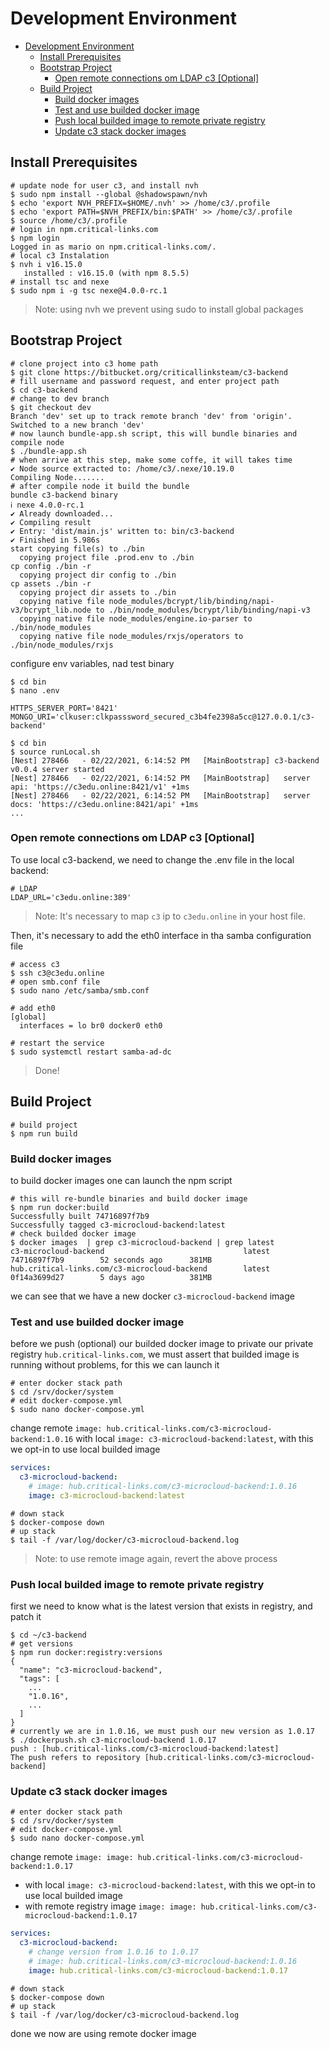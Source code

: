 # Development Environment

- [Development Environment](#development-environment)
  - [Install Prerequisites](#install-prerequisites)
  - [Bootstrap Project](#bootstrap-project)
    - [Open remote connections om LDAP c3 [Optional]](#open-remote-connections-om-ldap-c3-optional)
  - [Build Project](#build-project)
    - [Build docker images](#build-docker-images)
    - [Test and use builded docker image](#test-and-use-builded-docker-image)
    - [Push local builded image to remote private registry](#push-local-builded-image-to-remote-private-registry)
    - [Update c3 stack docker images](#update-c3-stack-docker-images)

## Install Prerequisites

```shell
# update node for user c3, and install nvh
$ sudo npm install --global @shadowspawn/nvh
$ echo 'export NVH_PREFIX=$HOME/.nvh' >> /home/c3/.profile
$ echo 'export PATH=$NVH_PREFIX/bin:$PATH' >> /home/c3/.profile
$ source /home/c3/.profile
# login in npm.critical-links.com
$ npm login
Logged in as mario on npm.critical-links.com/.
# local c3 Instalation
$ nvh i v16.15.0
   installed : v16.15.0 (with npm 8.5.5)
# install tsc and nexe
$ sudo npm i -g tsc nexe@4.0.0-rc.1
```

> Note: using nvh we prevent using sudo to install global packages

## Bootstrap Project

```shell
# clone project into c3 home path
$ git clone https://bitbucket.org/criticallinksteam/c3-backend
# fill username and password request, and enter project path
$ cd c3-backend
# change to dev branch
$ git checkout dev
Branch 'dev' set up to track remote branch 'dev' from 'origin'.
Switched to a new branch 'dev'
# now launch bundle-app.sh script, this will bundle binaries and compile node
$ ./bundle-app.sh
# when arrive at this step, make some coffe, it will takes time
✔ Node source extracted to: /home/c3/.nexe/10.19.0
Compiling Node.......
# after compile node it build the bundle
bundle c3-backend binary
ℹ nexe 4.0.0-rc.1
✔ Already downloaded...
✔ Compiling result
✔ Entry: 'dist/main.js' written to: bin/c3-backend
✔ Finished in 5.986s
start copying file(s) to ./bin
  copying project file .prod.env to ./bin
cp config ./bin -r
  copying project dir config to ./bin
cp assets ./bin -r
  copying project dir assets to ./bin
  copying native file node_modules/bcrypt/lib/binding/napi-v3/bcrypt_lib.node to ./bin/node_modules/bcrypt/lib/binding/napi-v3
  copying native file node_modules/engine.io-parser to ./bin/node_modules
  copying native file node_modules/rxjs/operators to ./bin/node_modules/rxjs
```

configure env variables, nad test binary

```shell
$ cd bin
$ nano .env
```

```shell
HTTPS_SERVER_PORT='8421'
MONGO_URI='clkuser:clkpasssword_secured_c3b4fe2398a5cc@127.0.0.1/c3-backend'
```

```shell
$ cd bin
$ source runLocal.sh
[Nest] 278466   - 02/22/2021, 6:14:52 PM   [MainBootstrap] c3-backend v0.0.4 server started
[Nest] 278466   - 02/22/2021, 6:14:52 PM   [MainBootstrap]   server api: 'https://c3edu.online:8421/v1' +1ms
[Nest] 278466   - 02/22/2021, 6:14:52 PM   [MainBootstrap]   server docs: 'https://c3edu.online:8421/api' +1ms
...
```

### Open remote connections om LDAP c3 [Optional]

To use local c3-backend, we need to change the .env file in the local backend:

```shell
# LDAP
LDAP_URL='c3edu.online:389'
```

> Note: It's necessary to map `c3` ip to `c3edu.online` in your host file.

Then, it's necessary to add the eth0 interface in tha samba configuration file

```shell
# access c3
$ ssh c3@c3edu.online
# open smb.conf file
$ sudo nano /etc/samba/smb.conf

# add eth0
[global]
  interfaces = lo br0 docker0 eth0

# restart the service
$ sudo systemctl restart samba-ad-dc
```

> Done!

## Build Project

```shell
# build project
$ npm run build
```

### Build docker images

to build docker images one can launch the npm script

```shell
# this will re-bundle binaries and build docker image
$ npm run docker:build
Successfully built 74716897f7b9
Successfully tagged c3-microcloud-backend:latest
# check builded docker image
$ docker images  | grep c3-microcloud-backend | grep latest
c3-microcloud-backend                               latest              74716897f7b9        52 seconds ago      381MB
hub.critical-links.com/c3-microcloud-backend        latest              0f14a3699d27        5 days ago          381MB
```

we can see that we have a new docker `c3-microcloud-backend` image

### Test and use builded docker image

before we push (optional) our builded docker image to private our private registry `hub.critical-links.com`, we must assert that builded image is running without problems, for this we can launch it

```shell
# enter docker stack path
$ cd /srv/docker/system
# edit docker-compose.yml
$ sudo nano docker-compose.yml
```

change remote `image: hub.critical-links.com/c3-microcloud-backend:1.0.16` with local `image: c3-microcloud-backend:latest`, with this we opt-in to use local builded image

```yaml
services:
  c3-microcloud-backend:
    # image: hub.critical-links.com/c3-microcloud-backend:1.0.16
    image: c3-microcloud-backend:latest
```

```shell
# down stack
$ docker-compose down
# up stack
$ tail -f /var/log/docker/c3-microcloud-backend.log
```

> Note: to use remote image again, revert the above process

### Push local builded image to remote private registry

first we need to know what is the latest version that exists in registry, and patch it

```shell
$ cd ~/c3-backend
# get versions
$ npm run docker:registry:versions
{
  "name": "c3-microcloud-backend",
  "tags": [
    ...
    "1.0.16",
    ...
  ]
}
# currently we are in 1.0.16, we must push our new version as 1.0.17
$ ./dockerpush.sh c3-microcloud-backend 1.0.17
push : [hub.critical-links.com/c3-microcloud-backend:latest]
The push refers to repository [hub.critical-links.com/c3-microcloud-backend]
```

### Update c3 stack docker images

```shell
# enter docker stack path
$ cd /srv/docker/system
# edit docker-compose.yml
$ sudo nano docker-compose.yml
```

change remote `image: image: hub.critical-links.com/c3-microcloud-backend:1.0.17`

- with local `image: c3-microcloud-backend:latest`, with this we opt-in to use local builded image
- with remote registry image `image: image: hub.critical-links.com/c3-microcloud-backend:1.0.17`

```yaml
services:
  c3-microcloud-backend:
    # change version from 1.0.16 to 1.0.17
    # image: hub.critical-links.com/c3-microcloud-backend:1.0.16
    image: hub.critical-links.com/c3-microcloud-backend:1.0.17
```

```shell
# down stack
$ docker-compose down
# up stack
$ tail -f /var/log/docker/c3-microcloud-backend.log 
```

done we now are using remote docker image